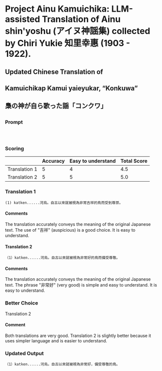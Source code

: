 # Project Ainu Kamuichika: LLM-assisted Translation of Ainu shin'yoshu (アイヌ神謡集) collected by Chiri Yukie 知里幸惠 (1903 - 1922).

## Updated Chinese Translation of

## Kamuichikap Kamui yaieyukar, “Konkuwa” 
## 梟の神が自ら歌った謡「コンクワ」
## 

### Prompt 
```



```

### Scoring

|               | Accuracy | Easy to understand |  Total Score |
| ------------- | -------- | ------------------ | ------------ | 
| Translation 1 | 5 | 4 |  4.5 |
| Translation 2 | 5 | 5 |  5.0 |

### Translation 1
```
(1) katken......河烏。自古以來就被視為非常吉祥的鳥而受到尊崇。
```
#### Comments
The translation accurately conveys the meaning of the original Japanese text. The use of "吉祥" (auspicious) is a good choice. It is easy to understand.

#### Translation 2
```
（1）katken......河烏。自古以來就被視為非常好的鳥而備受尊敬。
```
#### Comments
The translation accurately conveys the meaning of the original Japanese text. The phrase "非常好" (very good) is simple and easy to understand. It is easy to understand.

### Better Choice
Translation 2
#### Comment
Both translations are very good. Translation 2 is slightly better because it uses simpler language and is easier to understand.

### Updated Output
```
（1）katken......河烏。自古以來就被視為非常好，備受尊敬的鳥。
```

